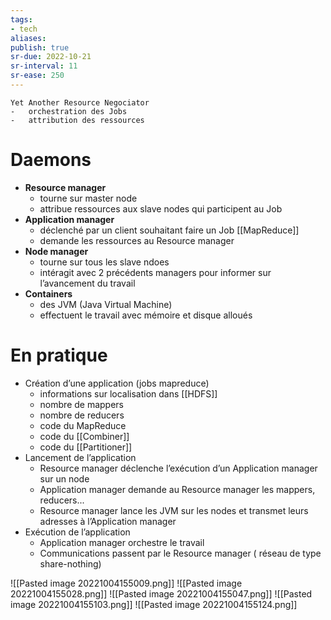 ```yaml
---
tags:
- tech
aliases:
publish: true
sr-due: 2022-10-21
sr-interval: 11
sr-ease: 250
---
```


```ad-summary
Yet Another Resource Negociator
-   orchestration des Jobs
-   attribution des ressources
```

# Daemons

-   **Resource manager**
    -   tourne sur master node
    -   attribue ressources aux slave nodes qui participent au Job
-   **Application manager**
    -   déclenché par un client souhaitant faire un Job [[MapReduce]]
    -   demande les ressources au Resource manager
-   **Node manager**
    -   tourne sur tous les slave ndoes
    -   intéragit avec 2 précédents managers pour informer sur l’avancement du travail
-   **Containers**
    -   des JVM (Java Virtual Machine)
    -   effectuent le travail avec mémoire et disque alloués

# En pratique

-   Création d’une application (jobs mapreduce)
    -   informations sur localisation dans [[HDFS]]
    -   nombre de mappers
    -   nombre de reducers
    -   code du MapReduce
    -   code du [[Combiner]]
    -   code du [[Partitioner]]
-   Lancement de l’application
    -   Resource manager déclenche l’exécution d’un Application manager sur un node
    -   Application manager demande au Resource manager les mappers, reducers...
    -   Resource manager lance les JVM sur les nodes et transmet leurs adresses à l’Application manager
-   Exécution de l’application
    -   Application manager orchestre le travail
    -   Communications passent par le Resource manager ( réseau de type share-nothing)

![[Pasted image 20221004155009.png]]
![[Pasted image 20221004155028.png]]
![[Pasted image 20221004155047.png]]
![[Pasted image 20221004155103.png]]
![[Pasted image 20221004155124.png]]
